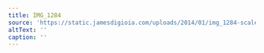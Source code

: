 ```yaml
---
title: IMG_1284
source: 'https://static.jamesdigioia.com/uploads/2014/01/img_1284-scaled.jpg'
altText: ''
caption: ''
---
```


